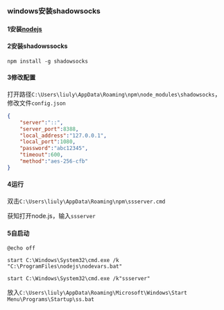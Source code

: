 ### windows安装shadowsocks

#### 1安装[nodejs](https://nodejs.org/en/)

#### 2安装shadowssocks

```
npm install -g shadowsocks
```

#### 3修改配置

打开路径`C:\Users\liuly\AppData\Roaming\npm\node_modules\shadowsocks`，修改文件`config.json`

```json
{
    "server":"::",
    "server_port":8388,
    "local_address":"127.0.0.1",
    "local_port":1080,
    "password":"abc12345",
    "timeout":600,
    "method":"aes-256-cfb"
}
```

#### 4运行

双击`C:\Users\liuly\AppData\Roaming\npm\ssserver.cmd`

获知打开node.js，输入`ssserver`

#### 5自启动

```
@echo off

start C:\Windows\System32\cmd.exe /k "C:\ProgramFiles\nodejs\nodevars.bat"

start C:\Windows\System32\cmd.exe /k"ssserver"
```

放入`C:\Users\liuly\AppData\Roaming\Microsoft\Windows\Start Menu\Programs\Startup\ss.bat`

